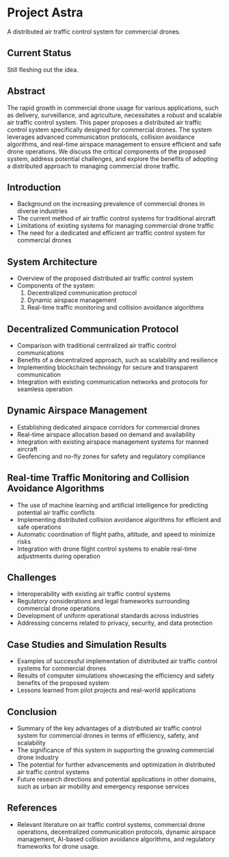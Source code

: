 # Project Astra

A distributed air traffic control system for commercial drones.

## Current Status

Still fleshing out the idea.

## Abstract

The rapid growth in commercial drone usage for various applications, such as delivery, surveillance, and agriculture, necessitates a robust and scalable air traffic control system. This paper proposes a distributed air traffic control system specifically designed for commercial drones. The system leverages advanced communication protocols, collision avoidance algorithms, and real-time airspace management to ensure efficient and safe drone operations. We discuss the critical components of the proposed system, address potential challenges, and explore the benefits of adopting a distributed approach to managing commercial drone traffic.

## Introduction

- Background on the increasing prevalence of commercial drones in diverse industries
- The current method of air traffic control systems for traditional aircraft
- Limitations of existing systems for managing commercial drone traffic
- The need for a dedicated and efficient air traffic control system for commercial drones

## System Architecture

- Overview of the proposed distributed air traffic control system
- Components of the system:
  1. Decentralized communication protocol
  2. Dynamic airspace management
  3. Real-time traffic monitoring and collision avoidance algorithms

## Decentralized Communication Protocol

- Comparison with traditional centralized air traffic control communications
- Benefits of a decentralized approach, such as scalability and resilience
- Implementing blockchain technology for secure and transparent communication
- Integration with existing communication networks and protocols for seamless operation

## Dynamic Airspace Management

- Establishing dedicated airspace corridors for commercial drones
- Real-time airspace allocation based on demand and availability
- Integration with existing airspace management systems for manned aircraft
- Geofencing and no-fly zones for safety and regulatory compliance

## Real-time Traffic Monitoring and Collision Avoidance Algorithms

- The use of machine learning and artificial intelligence for predicting potential air traffic conflicts
- Implementing distributed collision avoidance algorithms for efficient and safe operations
- Automatic coordination of flight paths, altitude, and speed to minimize risks
- Integration with drone flight control systems to enable real-time adjustments during operation

## Challenges

- Interoperability with existing air traffic control systems
- Regulatory considerations and legal frameworks surrounding commercial drone operations
- Development of uniform operational standards across industries
- Addressing concerns related to privacy, security, and data protection

## Case Studies and Simulation Results

- Examples of successful implementation of distributed air traffic control systems for commercial drones
- Results of computer simulations showcasing the efficiency and safety benefits of the proposed system
- Lessons learned from pilot projects and real-world applications

## Conclusion

- Summary of the key advantages of a distributed air traffic control system for commercial drones in terms of efficiency, safety, and scalability
- The significance of this system in supporting the growing commercial drone industry
- The potential for further advancements and optimization in distributed air traffic control systems
- Future research directions and potential applications in other domains, such as urban air mobility and emergency response services

## References

- Relevant literature on air traffic control systems, commercial drone operations, decentralized communication protocols, dynamic airspace management, AI-based collision avoidance algorithms, and regulatory frameworks for drone usage.
